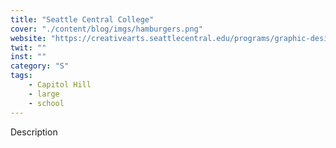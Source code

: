 ```yaml
---
title: "Seattle Central College"
cover: "./content/blog/imgs/hamburgers.png"
website: "https://creativearts.seattlecentral.edu/programs/graphic-design"
twit: ""
inst: ""
category: "S"
tags:
    - Capitol Hill
    - large
    - school
---
```


Description
